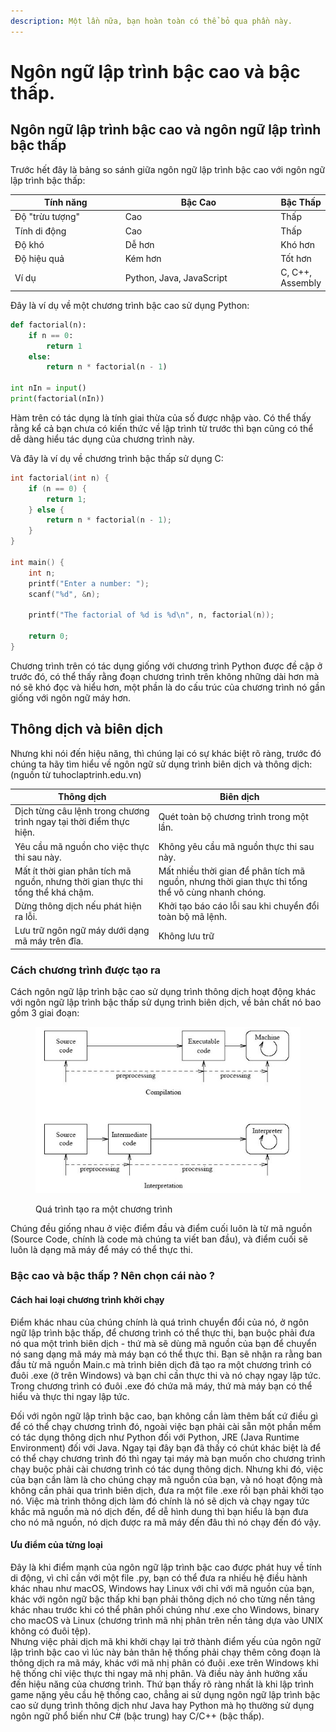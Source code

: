 ```yaml
---
description: Một lần nữa, bạn hoàn toàn có thể bỏ qua phần này.
---
```


# Ngôn ngữ lập trình bậc cao và bậc thấp.

## Ngôn ngữ lập trình bậc cao và ngôn ngữ lập trình bậc thấp

Trước hết đây là bảng so sánh giữa ngôn ngữ lập trình bậc cao với ngôn ngữ lập trình bậc thấp:

<table><thead><tr><th width="190.33333333333331">Tính năng</th><th width="273">Bậc Cao</th><th>Bậc Thấp</th></tr></thead><tbody><tr><td>Độ "trừu tượng"</td><td>Cao</td><td>Thấp</td></tr><tr><td>Tính di động</td><td>Cao</td><td>Thấp</td></tr><tr><td>Độ khó</td><td>Dễ hơn</td><td>Khó hơn</td></tr><tr><td>Độ hiệu quả</td><td>Kém hơn</td><td>Tốt hơn</td></tr><tr><td>Ví dụ</td><td>Python, Java, JavaScript</td><td>C, C++, Assembly</td></tr></tbody></table>

Đây là ví dụ về một chương trình bậc cao sử dụng Python:&#x20;

```python
def factorial(n):
    if n == 0:
        return 1
    else:
        return n * factorial(n - 1)

int nIn = input()
print(factorial(nIn))
```

Hàm trên có tác dụng là tính giai thừa của số được nhập vào. Có thể thấy rằng kể cả bạn chưa có kiến thức về lập trình từ trước thì bạn cũng có thể dễ dàng hiểu tác dụng của chương trình này.

Và đây là ví dụ về chương trình bậc thấp sử dụng C:

```c
int factorial(int n) {
    if (n == 0) {
        return 1;
    } else {
        return n * factorial(n - 1);
    }
}

int main() {
    int n;
    printf("Enter a number: ");
    scanf("%d", &n);

    printf("The factorial of %d is %d\n", n, factorial(n));

    return 0;
}
```

Chương trình trên có tác dụng giống với chương trình Python được đề cập ở trước đó, có thể thấy rằng đoạn chương trình trên không những dài hơn mà nó sẽ khó đọc và hiểu hơn, một phần là do cấu trúc của chương trình nó gần giống với ngôn ngữ máy hơn.

## Thông dịch và biên dịch

Nhưng khi nói đến hiệu năng, thì chúng lại có sự khác biệt rõ ràng, trước đó chúng ta hãy tìm hiểu về ngôn ngữ sử dụng trình biên dịch và thông dịch: (nguồn từ tuhoclaptrinh.edu.vn)

| Thông dịch                                                                       | Biên dịch                                                                                         |
| -------------------------------------------------------------------------------- | ------------------------------------------------------------------------------------------------- |
| Dịch từng câu lệnh trong chương trình ngay tại thời điểm thực hiện.              | Quét toàn bộ chương trình trong một lần.                                                          |
| Yêu cầu mã nguồn cho việc thực thi sau này.                                      | Không yêu cầu mã nguồn thực thi sau này.                                                          |
| Mất ít thời gian phân tích mã nguồn, nhưng thời gian thực thi tổng thể khá chậm. | Mất nhiều thời gian để phân tích mã nguồn, nhưng thời gian thực thi tổng thể vô cùng nhanh chóng. |
| Dừng thông dịch nếu phát hiện ra lỗi.                                            | Khởi tạo báo cáo lỗi sau khi chuyển đổi toàn bộ mã lệnh.                                          |
| Lưu trữ ngôn ngữ máy dưới dạng mã máy trên đĩa.                                  | Không lưu trữ                                                                                     |

### Cách chương trình được tạo ra

Cách ngôn ngữ lập trình bậc cao sử dụng trình thông dịch hoạt động khác với ngôn ngữ lập trình bậc thấp sử dụng trình biên dịch, về bản chất nó bao gồm 3 giai đoạn:&#x20;

<figure><img src="../../.gitbook/assets/compiler-vs-interpreter-vs-assembler.jpg" alt=""><figcaption><p>Quá trình tạo ra một chương trình</p></figcaption></figure>

Chúng đều giống nhau ở việc điểm đầu và điểm cuối luôn là từ mã nguồn (Source Code, chính là code mà chúng ta viết ban đầu), và điểm cuối sẽ luôn là dạng mã máy để máy có thể thực thi.

### Bậc cao và bậc thấp ? Nên chọn cái nào ?

#### Cách hai loại chương trình khởi chạy

Điểm khác nhau của chúng chính là quá trình chuyển đổi của nó, ở ngôn ngữ lập trình bậc thấp, để chương trình có thể thực thi, bạn buộc phải đưa nó qua một trình biên dịch - thứ mà sẽ dùng mã nguồn của bạn để chuyển nó sang dạng mã máy mà máy bạn có thể thực thi. Bạn sẽ nhận ra rằng ban đầu từ mã nguồn Main.c mà trình biên dịch đã tạo ra một chương trình có đuôi .exe (ở trên Windows) và bạn chỉ cần thực thi và nó chạy ngay lập tức. Trong chương trình có đuôi .exe đó chứa mã máy, thứ mà máy bạn có thể hiểu và thực thi ngay lập tức.

Đối với ngôn ngữ lập trình bậc cao, bạn không cần làm thêm bất cứ điều gì để có thể chạy chương trình đó, ngoài việc bạn phải cài sẵn một phần mềm có tác dụng thông dịch như Python đối với Python, JRE (Java Runtime Environment) đối với Java. Ngay tại đây bạn đã thấy có chút khác biệt là để có thể chạy chương trình đó thì ngay tại máy mà bạn muốn cho chương trình chạy buộc phải cài chương trình có tác dụng thông dịch. Nhưng khi đó, việc của bạn cần làm là cho chúng chạy mã nguồn của bạn, và nó hoạt động mà không cần phải qua trình biên dịch, đưa ra một file .exe rồi bạn phải khởi tạo nó. Việc mà trình thông dịch làm đó chính là nó sẽ dịch và chạy ngay tức khắc mã nguồn mà nó dịch đến, để dễ hình dung thì bạn hiểu là bạn đưa cho nó mã nguồn, nó dịch được ra mã máy đến đâu thì nó chạy đến đó vậy.&#x20;

#### Ưu điểm của từng loại

Đây là khi điểm mạnh của ngôn ngữ lập trình bậc cao được phát huy về tính di động, vì chỉ cần với một file .py, bạn có thể đưa ra nhiều hệ điều hành khác nhau như macOS, Windows hay Linux với chỉ với mã nguồn của bạn, khác với ngôn ngữ bậc thấp khi bạn phải thông dịch nó cho từng nền tảng khác nhau trước khi có thể phân phối chúng như .exe cho Windows, binary cho macOS và Linux (chương trình mã nhị phân trên nền tảng dựa vào UNIX không có đuôi tệp). \
Nhưng việc phải dịch mã khi khởi chạy lại trở thành điểm yếu của ngôn ngữ lập trình bậc cao vì lúc này bản thân hệ thống phải chạy thêm công đoạn là thông dịch ra mã máy, khác với mã nhị phân có đuôi .exe trên Windows khi hệ thống chỉ việc thực thi ngay mã nhị phân. Và điều này ảnh hưởng xấu đến hiệu năng của chương trình. Thứ bạn thấy rõ ràng nhất là khi lập trình game nặng yêu cầu hệ thống cao, chẳng ai sử dụng ngôn ngữ lập trình bậc cao sử dụng trình thông dịch như Java hay Python mà họ thường sử dụng ngôn ngữ phổ biến như C# (bậc trung) hay C/C++ (bậc thấp).
